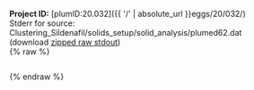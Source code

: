 **Project ID:** [plumID:20.032]({{ '/' | absolute_url }}eggs/20/032/)  
Stderr for source:  Clustering_Sildenafil/solids_setup/solid_analysis/plumed62.dat   
(download [zipped raw stdout](plumed62.dat.plumed.stdout.txt.zip))  
{% raw %}
<pre>
</pre>
{% endraw %}
